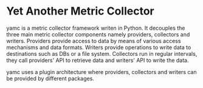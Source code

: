 # Yet Another Metric Collector

yamc is a metric collector framework writen in Python. It decouples the three main metric collector components namely providers, collectors and writers. Providers provide access to data by means of various access mechanisms and data formats. Writers provide operations to write data to destinations such as DBs or a file system. Collectors run in regular intervals, they call providers' API to retrieve data and writers' API to write the data. 

yamc uses a plugin architecture where providers, collectors and writers can be provided by different packages.  

